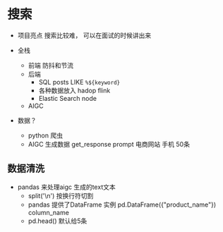# 搜索

- 项目亮点
    搜索比较难， 可以在面试的时候讲出来
- 全栈
    - 前端  防抖和节流
    - 后端
        - SQL posts LIKE `%${keyword}`
        - 各种数据放入 hadop flink
        - Elastic Search    node
    - AIGC 

- 数据？
    - python 爬虫
    - AIGC 生成数据
        get_response
        prompt 电商网站 手机  50条

## 数据清洗
- pandas 来处理aigc  生成的text文本
    - split('\n')  按换行符切割
    - pandas 提供了DataFrame 实例
        pd.DataFrame({"product_name"})  column_name
    - pd.head()
        默认给5条